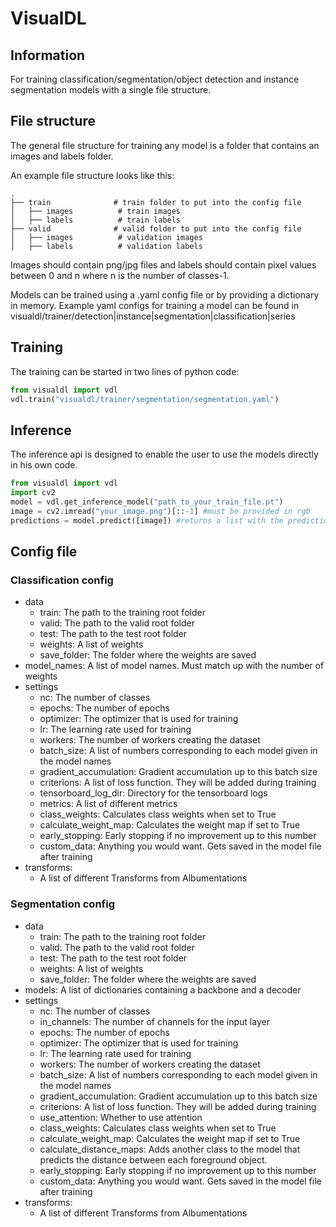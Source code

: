 # VisualDL
## Information
For training classification/segmentation/object detection and instance segmentation models with a single file structure.

## File structure
The general file structure for training any model is a folder that contains an images and labels folder.

An example file structure looks like this:

    .
    ├── train              # train folder to put into the config file
    │   ├── images          # train images
    │   ├── labels          # train labels              
    ├── valid              # valid folder to put into the config file
    │   ├── images          # validation images
    │   ├── labels          # validation labels  
    
Images should contain png/jpg files and labels should contain pixel values between 0 and n where n is the number of classes-1.

Models can be trained using a .yaml config file or by providing a dictionary in memory.
Example yaml configs for training a model can be found in visualdl/trainer/detection|instance|segmentation|classification|series

## Training
The training can be started in two lines of python code:

```python
from visualdl import vdl
vdl.train("visualdl/trainer/segmentation/segmentation.yaml")
```

## Inference
The inference api is designed to enable the user to use the models directly in his own code. 

```python
from visualdl import vdl
import cv2
model = vdl.get_inference_model("path_to_your_train_file.pt")
image = cv2.imread("your_image.png")[::-1] #must be provided in rgb
predictions = model.predict([image]) #returns a list with the prediction for each provided image
```

## Config file
### Classification config

* data
    * train: The path to the training root folder
    * valid: The path to the valid root folder
    * test: The path to the test root folder
    * weights: A list of weights
    * save_folder: The folder where the weights are saved
* model_names: A list of model names. Must match up with the number of weights
* settings
    *  nc: The number of classes
    *  epochs: The number of epochs
    *  optimizer: The optimizer that is used for training
    *  lr: The learning rate used for training
    *  workers: The number of workers creating the dataset
    *  batch_size: A list of numbers corresponding to each model given in the model names
    *  gradient_accumulation: Gradient accumulation up to this batch size
    *  criterions: A list of loss function. They will be added during training
    *  tensorboard_log_dir: Directory for the tensorboard logs
    *  metrics: A list of different metrics
    *  class_weights: Calculates class weights when set to True
    *  calculate_weight_map: Calculates the weight map if set to True
    *  early_stopping: Early stopping if no improvement up to this number
    *  custom_data: Anything you would want. Gets saved in the model file after training
* transforms:
    * A list of different Transforms from Albumentations    

### Segmentation config
* data
    * train: The path to the training root folder
    * valid: The path to the valid root folder
    * test: The path to the test root folder
    * weights: A list of weights
    * save_folder: The folder where the weights are saved
* models: A list of dictionaries containing a backbone and a decoder
* settings
    * nc: The number of classes 
    * in_channels: The number of channels for the input layer
    * epochs: The number of epochs
    * optimizer: The optimizer that is used for training
    * lr: The learning rate used for training
    *  workers: The number of workers creating the dataset
    *  batch_size: A list of numbers corresponding to each model given in the model names
    *  gradient_accumulation: Gradient accumulation up to this batch size
    *  criterions: A list of loss function. They will be added during training
    *  use_attention: Whether to use attention
    *  class_weights: Calculates class weights when set to True
    *  calculate_weight_map: Calculates the weight map if set to True
    *  calculate_distance_maps: Adds another class to the model that predicts the distance between each foreground object.
    *  early_stopping: Early stopping if no improvement up to this number
    *  custom_data: Anything you would want. Gets saved in the model file after training
* transforms:
    * A list of different Transforms from Albumentations
    





   
